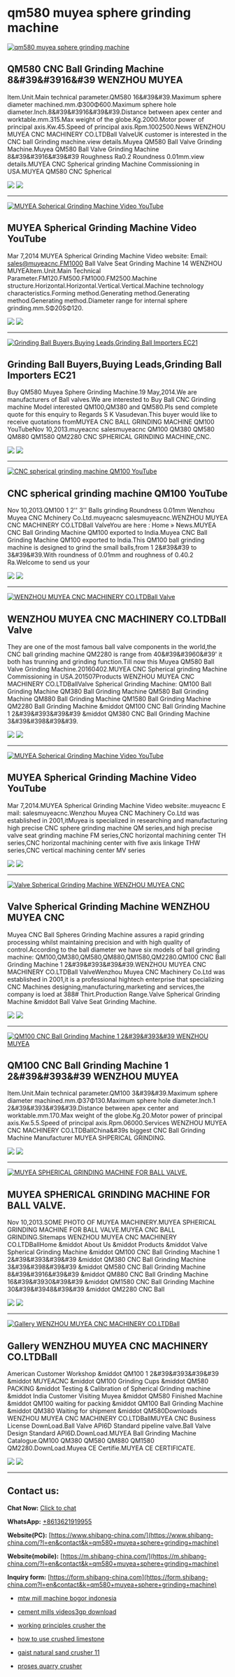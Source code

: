 # qm580 muyea sphere grinding machine

<a href="https://swt.shibang-china.com/?l=en&img&k=qm580+muyea+sphere+grinding+machine" target="_blank">![qm580 muyea sphere grinding machine](http://static.shibang-china.com/all-800x300/485.jpg)</a>

## QM580 CNC Ball Grinding Machine 8&#39&#3916&#39 WENZHOU MUYEA
Item.Unit.Main technical parameter.QM580 16&#39&#39.Maximum sphere diameter machined.mm.Φ300Φ600.Maximum sphere hole diameter.Inch.8&#39&#3916&#39&#39.Distance between apex center and worktable.mm.315.Max weight of the globe.Kg.2000.Motor power of principal axis.Kw.45.Speed of principal axis.Rpm.1002500.News WENZHOU MUYEA CNC MACHINERY CO.LTDBall ValveUK customer is interested in the CNC ball Grinding machine.view details.Muyea QM580 Ball Valve Grinding Machine.Muyea QM580 Ball Valve Grinding Machine 8&#39&#3916&#39&#39 Roughness Ra0.2 Roundness 0.01mm.view details.MUYEA CNC Spherical grinding Machine Commissioning in USA.MUYEA QM580 CNC Spherical


<a href="https://whatsapp.shibangsoft.com/WhatsApp.php" target="_blank" title="WhatsApp">![](http://static.shibang-china.com/icon/whatsapp.png)</a> <a href="https://swt.shibang-china.com/?l=en&icon&k=qm580+muyea+sphere+grinding+machine" target="_blank">![](http://static.shibang-china.com/icon/chat-en.png)</a>

---

<a href="https://swt.shibang-china.com/?l=en&img&k=qm580+muyea+sphere+grinding+machine" target="_blank">![MUYEA Spherical Grinding Machine Video YouTube](http://static.shibang-china.com/all-800x300/1391.jpg)</a>

## MUYEA Spherical Grinding Machine Video YouTube
Mar 7,2014 MUYEA Spherical Grinding Machine Video website: Email: sales@muyeacnc.FM1000 Ball Valve Seat Grinding Machine 14 WENZHOU MUYEAItem.Unit.Main Technical Parameter.FM120.FM500.FM1000.FM2500.Machine structure.Horizontal.Horizontal.Vertical.Vertical.Machine technology characteristics.Forming method.Generating method.Generating method.Generating method.Diameter range for internal sphere grinding.mm.SΦ20SΦ120.


<a href="https://whatsapp.shibangsoft.com/WhatsApp.php" target="_blank" title="WhatsApp">![](http://static.shibang-china.com/icon/whatsapp.png)</a> <a href="https://swt.shibang-china.com/?l=en&icon&k=qm580+muyea+sphere+grinding+machine" target="_blank">![](http://static.shibang-china.com/icon/chat-en.png)</a>

---

<a href="https://swt.shibang-china.com/?l=en&img&k=qm580+muyea+sphere+grinding+machine" target="_blank">![Grinding Ball Buyers,Buying Leads,Grinding Ball Importers EC21](http://static.shibang-china.com/all-800x300/568.jpg)</a>

## Grinding Ball Buyers,Buying Leads,Grinding Ball Importers EC21
Buy QM580 Muyea Sphere Grinding Machine.19 May,2014.We are manufacturers of Ball valves.We are interested to Buy Ball CNC Grinding machine Model interested QM100,QM380 and QM580.Pls send complete quote for this enquiry to Regards S K Vasudevan.This buyer would like to receive quotations fromMUYEA CNC BALL GRINDING MACHINE QM100 YouTubeNov 10,2013.muyeacnc salesmuyeacnc QM100 QM380 QM580 QM880 QM1580 QM2280 CNC SPHERICAL GRINDING MACHINE,CNC.


<a href="https://whatsapp.shibangsoft.com/WhatsApp.php" target="_blank" title="WhatsApp">![](http://static.shibang-china.com/icon/whatsapp.png)</a> <a href="https://swt.shibang-china.com/?l=en&icon&k=qm580+muyea+sphere+grinding+machine" target="_blank">![](http://static.shibang-china.com/icon/chat-en.png)</a>

---

<a href="https://swt.shibang-china.com/?l=en&img&k=qm580+muyea+sphere+grinding+machine" target="_blank">![CNC spherical grinding machine QM100 YouTube](http://static.shibang-china.com/all-800x300/477.jpg)</a>

## CNC spherical grinding machine QM100 YouTube
Nov 10,2013.QM100 1 2'' 3'' Balls grinding Roundness 0.01mm Wenzhou Muyea CNC Mchinery Co.Ltd.muyeacnc salesmuyeacnc.WENZHOU MUYEA CNC MACHINERY CO.LTDBall ValveYou are here : Home » News.MUYEA CNC Ball Grinding Machine QM100 exported to India.Muyea CNC Ball Grinding Machine QM100 exported to India.This QM100 ball grinding machine is designed to grind the small balls,from 1 2&#39&#39 to 3&#39&#39.With roundness of 0.01mm and roughness of 0.40.2 Ra.Welcome to send us your


<a href="https://whatsapp.shibangsoft.com/WhatsApp.php" target="_blank" title="WhatsApp">![](http://static.shibang-china.com/icon/whatsapp.png)</a> <a href="https://swt.shibang-china.com/?l=en&icon&k=qm580+muyea+sphere+grinding+machine" target="_blank">![](http://static.shibang-china.com/icon/chat-en.png)</a>

---

<a href="https://swt.shibang-china.com/?l=en&img&k=qm580+muyea+sphere+grinding+machine" target="_blank">![WENZHOU MUYEA CNC MACHINERY CO.LTDBall Valve](http://static.shibang-china.com/all-800x300/784.jpg)</a>

## WENZHOU MUYEA CNC MACHINERY CO.LTDBall Valve
They are one of the most famous ball valve components in the world,the CNC ball grinding machine QM2280 is range from 40&#39&#3960&#39' it both has trunning and grinding function.Till now this Muyea QM580 Ball Valve Grinding Machine.20160402.MUYEA CNC Spherical grinding Machine Commissioning in USA.201507Products WENZHOU MUYEA CNC MACHINERY CO.LTDBallValve Spherical Grinding Machine: QM100 Ball Grinding Machine QM380 Ball Grinding Machine QM580 Ball Grinding Machine QM880 Ball Grinding Machine QM1580 Ball Grinding Machine QM2280 Ball Grinding Machine &middot QM100 CNC Ball Grinding Machine 1 2&#39&#393&#39&#39 &middot QM380 CNC Ball Grinding Machine 3&#39&#398&#39&#39.


<a href="https://whatsapp.shibangsoft.com/WhatsApp.php" target="_blank" title="WhatsApp">![](http://static.shibang-china.com/icon/whatsapp.png)</a> <a href="https://swt.shibang-china.com/?l=en&icon&k=qm580+muyea+sphere+grinding+machine" target="_blank">![](http://static.shibang-china.com/icon/chat-en.png)</a>

---

<a href="https://swt.shibang-china.com/?l=en&img&k=qm580+muyea+sphere+grinding+machine" target="_blank">![MUYEA Spherical Grinding Machine Video YouTube](http://static.shibang-china.com/all-800x300/724.jpg)</a>

## MUYEA Spherical Grinding Machine Video YouTube
Mar 7,2014.MUYEA Spherical Grinding Machine Video website:.muyeacnc E mail: salesmuyeacnc.Wenzhou Muyea CNC Machinery Co.Ltd was established in 2001,itMuyea is specialized in researching and manufacturing high precise CNC sphere grinding machine QM series,and high precise valve seat grinding machine FM series,CNC horizontal machining center TH series,CNC horizontal machining center with five axis linkage THW series,CNC vertical machining center MV series


<a href="https://whatsapp.shibangsoft.com/WhatsApp.php" target="_blank" title="WhatsApp">![](http://static.shibang-china.com/icon/whatsapp.png)</a> <a href="https://swt.shibang-china.com/?l=en&icon&k=qm580+muyea+sphere+grinding+machine" target="_blank">![](http://static.shibang-china.com/icon/chat-en.png)</a>

---

<a href="https://swt.shibang-china.com/?l=en&img&k=qm580+muyea+sphere+grinding+machine" target="_blank">![Valve Spherical Grinding Machine WENZHOU MUYEA CNC](http://static.shibang-china.com/all-800x300/378.jpg)</a>

## Valve Spherical Grinding Machine WENZHOU MUYEA CNC
Muyea CNC Ball Spheres Grinding Machine assures a rapid grinding processing whilst maintaining precision and with high quality of control.According to the ball diameter we have six models of ball grinding machine: QM100,QM380,QM580,QM880,QM1580,QM2280.QM100 CNC Ball Grinding Machine 1 2&#39&#393&#39&#39.WENZHOU MUYEA CNC MACHINERY CO.LTDBall ValveWenzhou Muyea CNC Machinery Co.Ltd was established in 2001,it is a professional hightech enterprise that specializing CNC Machines designing,manufacturing,marketing and services,the company is loed at 388# Thirt.Production Range.Valve Spherical Grinding Machine &middot Ball Valve Seat Grinding Machine.


<a href="https://whatsapp.shibangsoft.com/WhatsApp.php" target="_blank" title="WhatsApp">![](http://static.shibang-china.com/icon/whatsapp.png)</a> <a href="https://swt.shibang-china.com/?l=en&icon&k=qm580+muyea+sphere+grinding+machine" target="_blank">![](http://static.shibang-china.com/icon/chat-en.png)</a>

---

<a href="https://swt.shibang-china.com/?l=en&img&k=qm580+muyea+sphere+grinding+machine" target="_blank">![QM100 CNC Ball Grinding Machine 1 2&#39&#393&#39 WENZHOU MUYEA](http://static.shibang-china.com/all-800x300/220.jpg)</a>

## QM100 CNC Ball Grinding Machine 1 2&#39&#393&#39 WENZHOU MUYEA
Item.Unit.Main technical parameter.QM100 3&#39&#39.Maximum sphere diameter machined.mm.Φ37Φ130.Maximum sphere hole diameter.Inch.1 2&#39&#393&#39&#39.Distance between apex center and worktable.mm.170.Max weight of the globe.Kg.20.Motor power of principal axis.Kw.5.5.Speed of principal axis.Rpm.06000.Services WENZHOU MUYEA CNC MACHINERY CO.LTDBallChina&#39s biggest CNC Ball Grinding Machine Manufacturer MUYEA SHPERICAL GRINDING.


<a href="https://whatsapp.shibangsoft.com/WhatsApp.php" target="_blank" title="WhatsApp">![](http://static.shibang-china.com/icon/whatsapp.png)</a> <a href="https://swt.shibang-china.com/?l=en&icon&k=qm580+muyea+sphere+grinding+machine" target="_blank">![](http://static.shibang-china.com/icon/chat-en.png)</a>

---

<a href="https://swt.shibang-china.com/?l=en&img&k=qm580+muyea+sphere+grinding+machine" target="_blank">![MUYEA SPHERICAL GRINDING MACHINE FOR BALL VALVE.](http://static.shibang-china.com/all-800x300/550.jpg)</a>

## MUYEA SPHERICAL GRINDING MACHINE FOR BALL VALVE.
Nov 10,2013.SOME PHOTO OF MUYEA MACHINERY.MUYEA SPHERICAL GRINDING MACHINE FOR BALL VALVE.MUYEA CNC BALL GRINDING.Sitemaps WENZHOU MUYEA CNC MACHINERY CO.LTDBallHome &middot About Us &middot Products &middot Valve Spherical Grinding Machine &middot QM100 CNC Ball Grinding Machine 1 2&#39&#393&#39&#39 &middot QM380 CNC Ball Grinding Machine 3&#39&#398&#39&#39 &middot QM580 CNC Ball Grinding Machine 8&#39&#3916&#39&#39 &middot QM880 CNC Ball Grinding Machine 16&#39&#3930&#39&#39 &middot QM1580 CNC Ball Grinding Machine 30&#39&#3948&#39&#39 &middot QM2280 CNC Ball


<a href="https://whatsapp.shibangsoft.com/WhatsApp.php" target="_blank" title="WhatsApp">![](http://static.shibang-china.com/icon/whatsapp.png)</a> <a href="https://swt.shibang-china.com/?l=en&icon&k=qm580+muyea+sphere+grinding+machine" target="_blank">![](http://static.shibang-china.com/icon/chat-en.png)</a>

---

<a href="https://swt.shibang-china.com/?l=en&img&k=qm580+muyea+sphere+grinding+machine" target="_blank">![Gallery WENZHOU MUYEA CNC MACHINERY CO.LTDBall](http://static.shibang-china.com/all-800x300/712.jpg)</a>

## Gallery WENZHOU MUYEA CNC MACHINERY CO.LTDBall
American Customer Workshop &middot QM100 1 2&#39&#393&#39&#39 &middot MUYEACNC &middot QM100 Grinding Cups &middot QM580 PACKING &middot Testing & Calibration of Spherical Grinding machine &middot India Customer Visiting Muyea &middot QM580 Finished Machine &middot QM100 waiting for packing &middot QM100 Ball Grinding Machine &middot QM380 Waiting for shipment &middot QM580Downloads WENZHOU MUYEA CNC MACHINERY CO.LTDBallMUYEA CNC Business License DownLoad.Ball Valve API6D Standard pipeline valve.Ball Valve Design Standard API6D.DownLoad.MUYEA Ball Grinding Machine Catalogue.QM100 QM380 QM580 QM880 QM1580 QM2280.DownLoad.Muyea CE Certifie.MUYEA CE CERTIFICATE.


<a href="https://whatsapp.shibangsoft.com/WhatsApp.php" target="_blank" title="WhatsApp">![](http://static.shibang-china.com/icon/whatsapp.png)</a> <a href="https://swt.shibang-china.com/?l=en&icon&k=qm580+muyea+sphere+grinding+machine" target="_blank">![](http://static.shibang-china.com/icon/chat-en.png)</a>

---
## Contact us:

**Chat Now:** [Click to chat](https://swt.shibang-china.com?l=en&contact&k=qm580+muyea+sphere+grinding+machine)

**WhatsApp:**  [+8613621919955](https://whatsapp.shibangsoft.com/WhatsApp.php)

**Website(PC):** [https://www.shibang-china.com/](https://www.shibang-china.com/?l=en&contact&k=qm580+muyea+sphere+grinding+machine)

**Website(mobile):** [https://m.shibang-china.com/](https://m.shibang-china.com/?l=en&contact&k=qm580+muyea+sphere+grinding+machine)

**Inquiry form:** [https://form.shibang-china.com](https://form.shibang-china.com?l=en&contact&k=qm580+muyea+sphere+grinding+machine)

* [mtw mill machine bogor indonesia](../111/mtw%20mill%20machine%20bogor%20indonesia.md)

* [cement mills videos3gp download](../114/cement%20mills%20videos3gp%20download.md)

* [working principles crusher the](../120/working%20principles%20crusher%20the.md)

* [how to use crushed limestone](../118/how%20to%20use%20crushed%20limestone.md)

* [gaist natural sand crusher 11](../125/gaist%20natural%20sand%20crusher%2011.md)

* [proses quarry crusher](../113/proses%20quarry%20crusher.md)